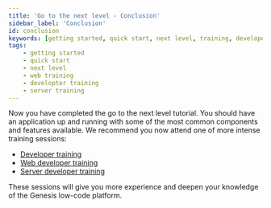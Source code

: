 ```yaml
---
title: 'Go to the next level - Conclusion'
sidebar_label: 'Conclusion'
id: conclusion
keywords: [getting started, quick start, next level, training, developer training, web training, server training]
tags:
    - getting started
    - quick start
    - next level
    - web training
    - developter training
    - server training
---
```


Now you have completed the go to the next level tutorial. You should have an application up and running with some of the most common components and features available. We recommend you now attend one of more intense training sessions:

- [Developer training](../../developer-training/training-intro/)
- [Web developer training](../../web-training/training-intro/)
- [Server developer training](../../server_training/ssdt-intro/)

These sessions will give you more experience and deepen your knowledge of the Genesis low-code platform.

